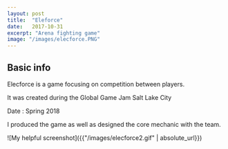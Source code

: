 ```yaml
---
layout: post
title:  "Eleforce"
date:   2017-10-31
excerpt: "Arena fighting game"
image: "/images/elecforce.PNG"
---
```


## Basic info
Elecforce is a game focusing on competition between players.

It was created during the Global Game Jam Salt Lake City

Date : Spring 2018

I produced the game as well as designed the core mechanic with the team.

![My helpful screenshot]({{"/images/elecforce2.gif" | absolute_url}})

